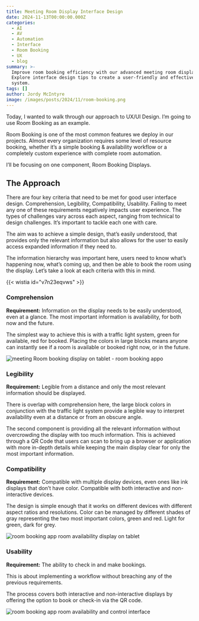 ```yaml
---
title: Meeting Room Display Interface Design
date: 2024-11-13T00:00:00.000Z
categories:
  - AI
  - AV
  - Automation
  - Interface
  - Room Booking
  - UX
  - blog
summary: >-
  Improve room booking efficiency with our advanced meeting room display.
  Explore interface design tips to create a user-friendly and effective booking
  system.
tags: []
author: Jordy McIntyre
image: /images/posts/2024/11/room-booking.png
---
```

Today, I wanted to walk through our approach to UX/UI Design. I’m going to use Room Booking as an example.

Room Booking is one of the most common features we deploy in our projects. Almost every organization requires some level of resource booking, whether it’s a simple booking & availability workflow or a completely custom experience with complete room automation.

I’ll be focusing on one component, Room Booking Displays.

The Approach
------------

There are four key criteria that need to be met for good user interface design. Comprehension, Legibility, Compatibility, Usability. Failing to meet any one of these requirements negatively impacts user experience. The types of challenges vary across each aspect, ranging from technical to design challenges. It’s important to tackle each one with care.

The aim was to achieve a simple design, that’s easily understood, that provides only the relevant information but also allows for the user to easily access expanded information if they need to.

The information hierarchy was important here, users need to know what’s happening now, what’s coming up, and then be able to book the room using the display. Let’s take a look at each criteria with this in mind.

‍{{< wistia id="v7n23eqvws" >}}

### Comprehension

**Requirement:** Information on the display needs to be easily understood, even at a glance. The most important information is availability, for both now and the future.

The simplest way to achieve this is with a traffic light system, green for available, red for booked. Placing the colors in large blocks means anyone can instantly see if a room is available or booked right now, or in the future.

![meeting Room booking display on tablet - room booking appo](/images/posts/2024/11/62098a74090ce95296d6745c_room-booking-display-mock.jpg)

### Legibility

**Requirement:** Legible from a distance and only the most relevant information should be displayed.

There is overlap with comprehension here, the large block colors in conjunction with the traffic light system provide a legible way to interpret availability even at a distance or from an obscure angle.

The second component is providing all the relevant information without overcrowding the display with too much information. This is achieved through a QR Code that users can scan to bring up a browser or application with more in-depth details while keeping the main display clear for only the most important information.

### Compatibility

**Requirement:** Compatible with multiple display devices, even ones like ink displays that don’t have color. Compatible with both interactive and non-interactive devices.

The design is simple enough that it works on different devices with different aspect ratios and resolutions. Color can be managed by different shades of gray representing the two most important colors, green and red. Light for green, dark for grey.

![room booking app room availability display on tablet](/images/posts/2024/11/62098a92a72cc57ccb64f741_ipad-pro-room-booking-display.gif)

### Usability

**Requirement:** The ability to check in and make bookings.  

This is about implementing a workflow without breaching any of the previous requirements.

The process covers both interactive and non-interactive displays by offering the option to book or check-in via the QR code.

![room booking app room availability and control interface](/images/posts/2024/11/ipad-pro-room-booking-display.gif)

‍
